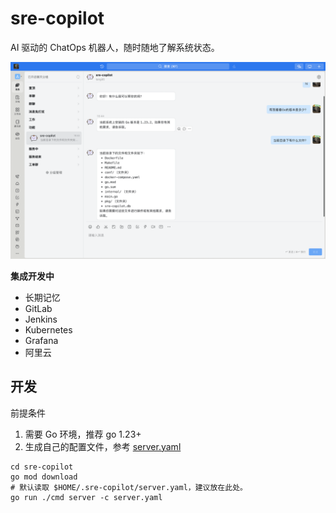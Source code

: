 # sre-copilot

AI 驱动的 ChatOps 机器人，随时随地了解系统状态。


![主页](docs/images/chat.png)

**集成开发中**

- 长期记忆
- GitLab
- Jenkins
- Kubernetes
- Grafana
- 阿里云

## 开发

前提条件

1. 需要 Go 环境，推荐 go 1.23+
2. 生成自己的配置文件，参考 [server.yaml](conf/server.yaml)

```shell
cd sre-copilot
go mod download
# 默认读取 $HOME/.sre-copilot/server.yaml，建议放在此处。
go run ./cmd server -c server.yaml
```
